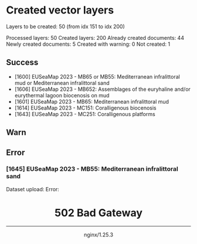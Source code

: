 # Created vector layers

Layers to be created: 50 (from idx 151 to idx 200)

Processed layers: 50
Created layers: 200
Already created documents: 44
Newly created documents: 5
Created with warning: 0
Not created: 1

## Success

- [1600] EUSeaMap 2023 - MB65 or MB55: Mediterranean infralittoral mud or Mediterranean infralittoral sand
- [1606] EUSeaMap 2023 - MB652: Assemblages of the euryhaline and/or eurythermal lagoon biocenosis on mud
- [1601] EUSeaMap 2023 - MB65: Mediterranean infralittoral mud
- [1614] EUSeaMap 2023 - MC151: Coralligenous biocenosis
- [1643] EUSeaMap 2023 - MC251: Coralligenous platforms

## Warn

## Error

### [1645] EUSeaMap 2023 - MB55: Mediterranean infralittoral sand

Dataset upload: Error: <html>
<head><title>502 Bad Gateway</title></head>
<body>
<center><h1>502 Bad Gateway</h1></center>
<hr><center>nginx/1.25.3</center>
</body>
</html>

